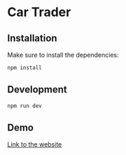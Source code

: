 # Car Trader

## Installation

Make sure to install the dependencies:

```bash
npm install
```

## Development

```bash
npm run dev
```

## Demo

[Link to the website](https://astonishing-conkies-b629af.netlify.app)
